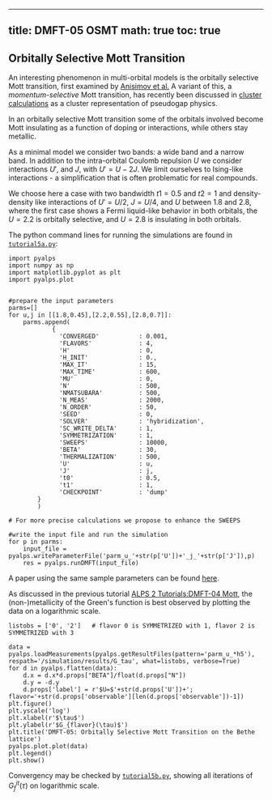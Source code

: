 
---
title: DMFT-05 OSMT
math: true
toc: true
---

## Orbitally Selective Mott Transition

An interesting phenomenon in multi-orbital models is the orbitally selective Mott transition, first examined by [Anisimov et al.]() A variant of this, a *momentum-selective* Mott transition, has recently been discussed in [cluster calculations](https://journals.aps.org/prb/abstract/10.1103/PhysRevB.80.045120) as a cluster representation of pseudogap physics.

In an orbitally selective Mott transition some of the orbitals involved become Mott insulating as a function of doping or interactions, while others stay metallic.

As a minimal model we consider two bands: a wide band and a narrow band. In addition to the intra-orbital Coulomb repulsion $U$ we consider interactions $U'$, and $J$, with $U' = U-2J$. We limit ourselves to Ising-like interactions - a simplification that is often problematic for real compounds.

We choose here a case with two bandwidth $t1=0.5$ and $t2=1$ and density-density like interactions of $U'=U/2$, $J=U/4$, and $U$ between $1.8$ and $2.8$, where the first case shows a Fermi liquid-like behavior in both orbitals, the $U=2.2$ is orbitally selective, and $U=2.8$ is insulating in both orbitals.

The python command lines for running the simulations are found in [`tutorial5a.py`](https://github.com/ALPSim/ALPS/blob/daa73925b95389c0ec5e0d76ce592b56f3cd6738/tutorials/dmft-05-osmt/tutorial5a.py):

```
import pyalps
import numpy as np
import matplotlib.pyplot as plt
import pyalps.plot


#prepare the input parameters
parms=[]
for u,j in [[1.8,0.45],[2.2,0.55],[2.8,0.7]]:
    parms.append(
            { 
              'CONVERGED'           : 0.001,
              'FLAVORS'             : 4,
              'H'                   : 0,
              'H_INIT'              : 0.,
              'MAX_IT'              : 15,
              'MAX_TIME'            : 600,
              'MU'                  : 0,
              'N'                   : 500,
              'NMATSUBARA'          : 500,
              'N_MEAS'              : 2000,
              'N_ORDER'             : 50,
              'SEED'                : 0,
              'SOLVER'              : 'hybridization',
              'SC_WRITE_DELTA'      : 1,
              'SYMMETRIZATION'      : 1,
              'SWEEPS'              : 10000,
              'BETA'                : 30,
              'THERMALIZATION'      : 500,
              'U'                   : u,
              'J'                   : j,
              't0'                  : 0.5,
              't1'                  : 1,
              'CHECKPOINT'          : 'dump'
        }
        )

# For more precise calculations we propose to enhance the SWEEPS

#write the input file and run the simulation
for p in parms:
    input_file = pyalps.writeParameterFile('parm_u_'+str(p['U'])+'_j_'+str(p['J']),p)
    res = pyalps.runDMFT(input_file)
```

A paper using the same sample parameters can be found [here](https://journals.aps.org/prb/abstract/10.1103/PhysRevB.72.081103).

As discussed in the previous tutorial [ALPS 2 Tutorials:DMFT-04 Mott](../dmft04), the (non-)metallicity of the Green's function is best observed by plotting the data on a logarithmic scale.

```
listobs = ['0', '2']   # flavor 0 is SYMMETRIZED with 1, flavor 2 is SYMMETRIZED with 3
    
data = pyalps.loadMeasurements(pyalps.getResultFiles(pattern='parm_u_*h5'), respath='/simulation/results/G_tau', what=listobs, verbose=True)
for d in pyalps.flatten(data):
    d.x = d.x*d.props["BETA"]/float(d.props["N"])
    d.y = -d.y
    d.props['label'] = r'$U=$'+str(d.props['U'])+'; flavor='+str(d.props['observable'][len(d.props['observable'])-1])
plt.figure()
plt.yscale('log')
plt.xlabel(r'$\tau$')
plt.ylabel(r'$G_{flavor}(\tau)$')
plt.title('DMFT-05: Orbitally Selective Mott Transition on the Bethe lattice')
pyalps.plot.plot(data)
plt.legend()
plt.show()
```

Convergency may be checked by [`tutorial5b.py`](https://github.com/ALPSim/ALPS/blob/daa73925b95389c0ec5e0d76ce592b56f3cd6738/tutorials/dmft-05-osmt/tutorial5b.py), showing all iterations of $G_f^{it}(\tau)$ on logarithmic scale.
